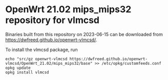 OpenWrt 21.02 mips_mips32 repository for vlmcsd
========

Binaries built from this repository on 2023-06-15 can be downloaded from <https://dwfreed.github.io/openwrt-vlmcsd/>.

To install the vlmcsd package, run

```
echo "src/gz openwrt-vlmcsd https://dwfreed.github.io/openwrt-vlmcsd/OpenWrt_21.02/mips_mips32/base" >> /etc/opkg/customfeeds.conf
opkg update
opkg install vlmcsd
```
